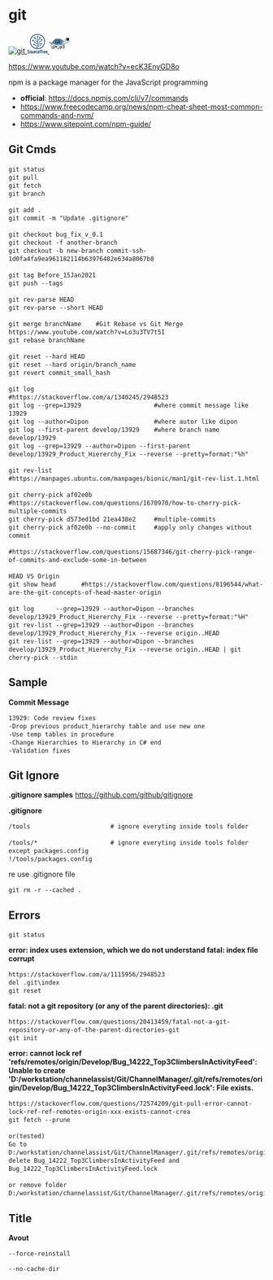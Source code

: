 


# git
<p align="left">
    <a href="https://git-scm.com/" target="_blank"> <img src="https://www.vectorlogo.zone/logos/git-scm/git-scm-icon.svg" alt="git" width="40" height="40" /> </a>
    <a href="https://www.sourcetreeapp.com/" target="_blank"> <img src="https://raw.githubusercontent.com/devicons/devicon/master/icons/sourcetree/sourcetree-original-wordmark.svg" alt="sourcetree" width="40" height="40" /> </a>    
    <a href="https://tortoisegit.org/" target="_blank"> <img src="https://raw.githubusercontent.com/devicons/devicon/master/icons/tortoisegit/tortoisegit-original.svg" alt="tortoisegit" width="40" height="40" /> </a>
</p>












https://www.youtube.com/watch?v=ecK3EnyGD8o

npm is a package manager for the JavaScript programming
 -  **official**: https://docs.npmjs.com/cli/v7/commands
 - https://www.freecodecamp.org/news/npm-cheat-sheet-most-common-commands-and-nvm/
 - https://www.sitepoint.com/npm-guide/


## Git Cmds
```
git status
git pull
git fetch
git branch

git add .
git commit -m "Update .gitignore"

git checkout bug_fix_v_0.1
git checkout -f another-branch
git checkout -b new-branch commit-ssh-1d0fa4fa9ea961182114b63976482e634a8067b8

git tag Before_15Jan2021
git push --tags

git rev-parse HEAD
git rev-parse --short HEAD

git merge branchName	#Git Rebase vs Git Merge https://www.youtube.com/watch?v=Lo3u3TV7t5I
git rebase branchName

git reset --hard HEAD
git reset --hard origin/branch_name
git revert commit_small_hash

git log									#https://stackoverflow.com/a/1340245/2948523
git log --grep=13929					#where commit message like 13929
git log --author=Dipon					#where autor like dipon
git log --first-parent develop/13929	#where branch name develop/13929
git log --grep=13929 --author=Dipon --first-parent develop/13929_Product_Hiererchy_Fix --reverse --pretty=format:"%h"

git rev-list							#https://manpages.ubuntu.com/manpages/bionic/man1/git-rev-list.1.html

git cherry-pick af02e0b					#https://stackoverflow.com/questions/1670970/how-to-cherry-pick-multiple-commits	
git cherry-pick d573ed1bd 21ea438e2		#multiple-commits	
git cherry-pick af02e0b --no-commit		#apply only changes without commit
										#https://stackoverflow.com/questions/15687346/git-cherry-pick-range-of-commits-and-exclude-some-in-between
										
HEAD VS Origin
git show head		#https://stackoverflow.com/questions/8196544/what-are-the-git-concepts-of-head-master-origin

git log      --grep=13929 --author=Dipon --branches develop/13929_Product_Hiererchy_Fix --reverse --pretty=format:"%H"
git rev-list --grep=13929 --author=Dipon --branches develop/13929_Product_Hiererchy_Fix --reverse origin..HEAD
git rev-list --grep=13929 --author=Dipon --branches develop/13929_Product_Hiererchy_Fix --reverse origin..HEAD | git cherry-pick --stdin
```
## Sample
**Commit Message**
```
13929: Code review fixes
-Drop previous product_hierarchy table and use new one
-Use temp tables in procedure
-Change Hierarchies to Hierarchy in C# end
-Validation fixes
```
## Git Ignore
**.gitignore samples**
https://github.com/github/gitignore


**.gitignore**
```
/tools                      # ignore everyting inside tools folder

/tools/*                    # ignore everyting inside tools folder except packages.config
!/tools/packages.config
```
 re use .gitignore file
```
git rm -r --cached .
```

## Errors
```
git status
```
**error: index uses extension, which we do not understand fatal: index file corrupt**
```
https://stackoverflow.com/a/1115956/2948523
del .git\index
git reset
```
**fatal: not a git repository (or any of the parent directories): .git**
```
https://stackoverflow.com/questions/20413459/fatal-not-a-git-repository-or-any-of-the-parent-directories-git
git init

```
**error: cannot lock ref 'refs/remotes/origin/Develop/Bug_14222_Top3ClimbersInActivityFeed': Unable to create 'D:/workstation/channelassist/Git/ChannelManager/.git/refs/remotes/origin/Develop/Bug_14222_Top3ClimbersInActivityFeed.lock': File exists.**
```
https://stackoverflow.com/questions/72574209/git-pull-error-cannot-lock-ref-ref-remotes-origin-xxx-exists-cannot-crea
git fetch --prune

or(tested)
Go to D:/workstation/channelassist/Git/ChannelManager/.git/refs/remotes/origin/Develop/
delete Bug_14222_Top3ClimbersInActivityFeed and Bug_14222_Top3ClimbersInActivityFeed.lock

or remove folder
D:/workstation/channelassist/Git/ChannelManager/.git/refs/remotes/origin
```

## Title
**Avout**
```
--force-reinstall
```
```
--no-cache-dir
```